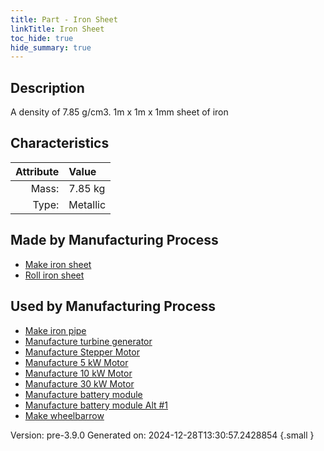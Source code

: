 ```yaml
---
title: Part - Iron Sheet
linkTitle: Iron Sheet
toc_hide: true
hide_summary: true
---
```


## Description
A density of 7.85 g/cm3. 1m x 1m x 1mm sheet of iron

## Characteristics

| Attribute      | Value |
|--------:|:------|
|Mass:|7.85 kg|
|Type:|Metallic|

## Made by Manufacturing Process

- [Make iron sheet](/docs/definitions/process/make-iron-sheet)
- [Roll iron sheet](/docs/definitions/process/roll-iron-sheet)

## Used by Manufacturing Process

- [Make iron pipe](/docs/definitions/process/make-iron-pipe)
- [Manufacture turbine generator](/docs/definitions/process/manufacture-turbine-generator)
- [Manufacture Stepper Motor](/docs/definitions/process/manufacture-stepper-motor)
- [Manufacture 5 kW Motor](/docs/definitions/process/manufacture-5-kw-motor)
- [Manufacture 10 kW Motor](/docs/definitions/process/manufacture-10-kw-motor)
- [Manufacture 30 kW Motor](/docs/definitions/process/manufacture-30-kw-motor)
- [Manufacture battery module](/docs/definitions/process/manufacture-battery-module)
- [Manufacture battery module Alt #1](/docs/definitions/process/manufacture-battery-module-alt--1)
- [Make wheelbarrow](/docs/definitions/process/make-wheelbarrow)


Version: pre-3.9.0 Generated on: 2024-12-28T13:30:57.2428854
{.small }

